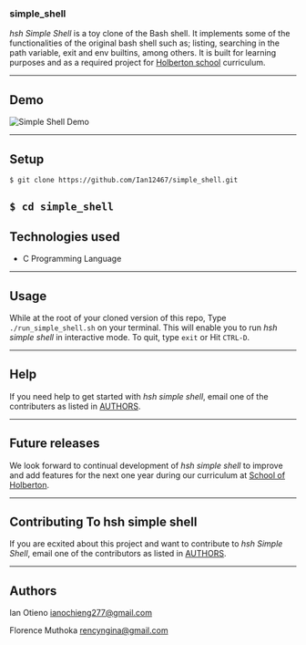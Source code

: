 ### simple_shell  

*hsh Simple Shell* is a toy clone of the Bash shell. It implements some of the functionalities of the original bash shell such as; listing, searching in the path variable, exit and env builtins, among others. It is built for learning purposes and as a required project for [Holberton school](https://www.holbertonschool.com/) curriculum.

---
## Demo

![Simple Shell Demo](Demo/tty.gif)

---

## Setup  

 `$ git clone https://github.com/Ian12467/simple_shell.git`  

 `$ cd simple_shell`
---

## Technologies used  
- C Programming Language
---
## Usage  

While at the root of your cloned version of this repo, Type `./run_simple_shell.sh` on your terminal. This will enable you to run *hsh simple shell* in interactive mode. To quit, type `exit` or Hit `CTRL-D`.

---

## Help  

If you need help to get started with *hsh simple shell*, email one of the contributers as listed in [AUTHORS](https://github.com/Ian12467/simple_shell/blob/master/AUTHORS).

---
## Future releases  

We look forward to continual development of *hsh simple shell* to improve and add features for the next one year during our curriculum at [School of Holberton](https://www.holbertonschool.com/).

---

## Contributing To hsh simple shell  

If you are ecxited about this project and want to contribute to *hsh Simple Shell*, email one of the contributors as listed in [AUTHORS](https://github.com/Ian12467/simple_shell/blob/master/AUTHORS).

---

## Authors  


Ian Otieno <ianochieng277@gmail.com>  

Florence Muthoka <rencyngina@gmail.com>
